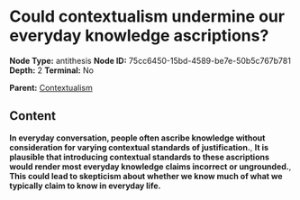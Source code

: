 # Could contextualism undermine our everyday knowledge ascriptions?

**Node Type:** antithesis
**Node ID:** 75cc6450-15bd-4589-be7e-50b5c767b781
**Depth:** 2
**Terminal:** No

**Parent:** [Contextualism](contextualism.md)

## Content

**In everyday conversation, people often ascribe knowledge without consideration for varying contextual standards of justification.**, **It is plausible that introducing contextual standards to these ascriptions would render most everyday knowledge claims incorrect or ungrounded.**, **This could lead to skepticism about whether we know much of what we typically claim to know in everyday life.**
